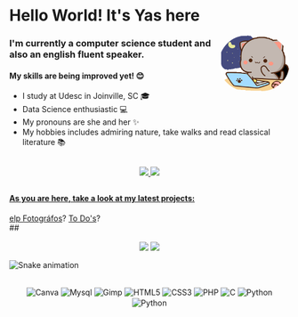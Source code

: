 # Hello World! It's Yas here

<img align="right" alt="pic" height="100" style="border-radius:50px" src="https://github.com/yasmindevegili/yasmindevegili/blob/8f719b4a3112387d916285ec6212c95eaa7c01a6/goma-cat.gif">

### I'm currently a computer science student and also an english fluent speaker.
#### My skills are being improved yet! 😊

- I study at Udesc in Joinville, SC 🎓
- Data Science enthusiastic 💻
- My pronouns are she and her ✨
- My hobbies includes admiring nature, take walks and read classical literature 📚
  
##
<div align=center style="display: inline_block">
  <a href="https://github.com/yasmindevegili">
  <img height="180em" src="https://github-readme-stats.vercel.app/api?username=yasmindevegili&show_icons=true&theme=buefy&include_all_commits=true&count_private=true"/>
  <img height="180em" src="https://github-readme-stats.vercel.app/api/top-langs/?username=yasmindevegili&layout=compact&langs_count=7&theme=buefy" />
</div>

##
#### As you are here, take a look at my latest projects:
<div align="center>
  <a href="https://yasmindevegili.github.io/Help_Fotografos/" width=5%>elp Fotográfos</a>?
  <a href="https://learning-react-todos.vercel.app/" width=5%>To Do's</a>?
  <br>                                                                                                                                </div>
##

<div align="center"><br>
<a href="mailto:yasmindevegili@gmail.com" target="_blank"><img src="https://img.shields.io/badge/Gmail-D14836?style=for-the-badge&logo=gmail&logoColor=white" target="_blank"></a>
<a href="https://www.linkedin.com/in/yasmindevegili/" target="_blank"><img src="https://img.shields.io/badge/LinkedIn-0077B5?style=for-the-badge&logo=linkedin&logoColor=white" target="_blank"></a>
</div>

![Snake animation](https://github.com/yasmindevegili/yasmindevegili/blob/output/github-contribution-grid-snake.svg)
<div align=center style="display: inline_block"><br>
<img align="center" alt="Canva" height="50" widht="50" src="https://cdn.jsdelivr.net/gh/devicons/devicon/icons/canva/canva-original.svg">  
<img align="center" alt="Mysql" height="50" widht="50" src="https://cdn.jsdelivr.net/gh/devicons/devicon/icons/mysql/mysql-original-wordmark.svg">
<img align="center" alt="Gimp" height="50" widht="50" src="https://cdn.jsdelivr.net/gh/devicons/devicon/icons/gimp/gimp-original.svg">
<img align="center" alt="HTML5" height="50" widht="50" src="https://cdn.jsdelivr.net/gh/devicons/devicon/icons/html5/html5-original-wordmark.svg">
<img align="center" alt="CSS3" height="50" widht="50" src="https://cdn.jsdelivr.net/gh/devicons/devicon/icons/css3/css3-original-wordmark.svg">
<img align="center" alt="PHP" height="50" widht="50" src="https://cdn.jsdelivr.net/gh/devicons/devicon/icons/php/php-original.svg">
<img align="center" alt="C" height="50" widht="50" src="https://cdn.jsdelivr.net/gh/devicons/devicon/icons/c/c-original.svg">
<img align="center" alt="Python" height="50" width="50" src="https://cdn.jsdelivr.net/gh/devicons/devicon/icons/python/python-original.svg" />
<img align="center" alt="Python" height="50" width="50" src="https://cdn.jsdelivr.net/gh/devicons/devicon/icons/git/git-original-wordmark.svg" /> 
